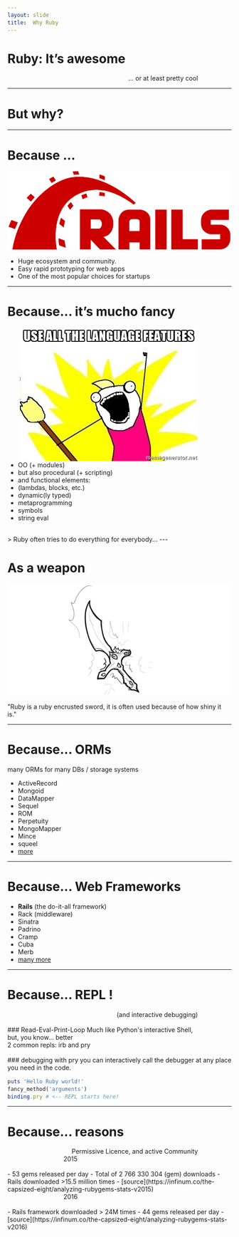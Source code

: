 ```yaml
---
layout: slide
title:  Why Ruby
---
```


# Ruby: It’s awesome
<div style="text-align: right; margin-right:15%">
... or at least pretty cool
</div>

---
# But why?
---

# Because ...
![](/assets/images/why/rails_1.svg)

- Huge ecosystem and community.
- Easy rapid prototyping for web apps
- One of the most popular choices for startups

---

# Because… it’s mucho fancy
<img style="float: right; margin-right:15%"
  src="/assets/images/why/fancy_features.jpg">

- OO (+ modules)
- but also procedural (+ scripting)
- and functional elements:
 - (lambdas, blocks, etc.)
- dynamic(ly typed)
- metaprogramming
- symbols
- string eval
<br>
> Ruby often tries to do everything for everybody...
---

# As a weapon

![](/assets/images/why/ruby_weapon.png)

"Ruby is a ruby encrusted sword, it is often used because of how shiny it is."

---

# Because… ORMs

many ORMs for many DBs / storage systems
- ActiveRecord
- Mongoid
- DataMapper
- Sequel
- ROM
- Perpetuity
- MongoMapper
- Mince
- squeel
- [more](https://www.ruby-toolbox.com/categories/orm)

---

# Because... Web Frameworks
- **Rails** (the do-it-all framework)
- Rack (middleware)
- Sinatra
- Padrino
- Cramp
- Cuba
- Merb
- [many more](https://www.ruby-toolbox.com/categories/web_app_frameworks)

---

# Because… REPL !
<div style="text-align: right; margin-right:15%">
(and interactive debugging)
</div>
<br>
### Read-Eval-Print-Loop
Much like Python's interactive Shell, 
<br>
but, you know... better
<br>
2 common repls: irb and pry
<br><br>
### debugging with pry
you can interactively call the debugger at any place you need in the code.

```ruby
puts 'Hello Ruby world!'
fancy_method('arguments')
binding.pry # <-- REPL starts here!
```
---

# Because... reasons
<div style="text-align: right; margin-right:15%">
Permissive Licence, and active Community
</div>

<div style="text-align: left; margin-left:25%">
2015
</div>
<br>
- 53 gems released per day
- Total of 2 766 330 304 (gem) downloads
- Rails downloaded >15.5 million times
- [source](https://infinum.co/the-capsized-eight/analyzing-rubygems-stats-v2015)


<div style="text-align: left; margin-left: 25%">
2016
</div>
<br>
- Rails framework downloaded > 24M times
- 44 gems released per day
- [source](https://infinum.co/the-capsized-eight/analyzing-rubygems-stats-v2016)

